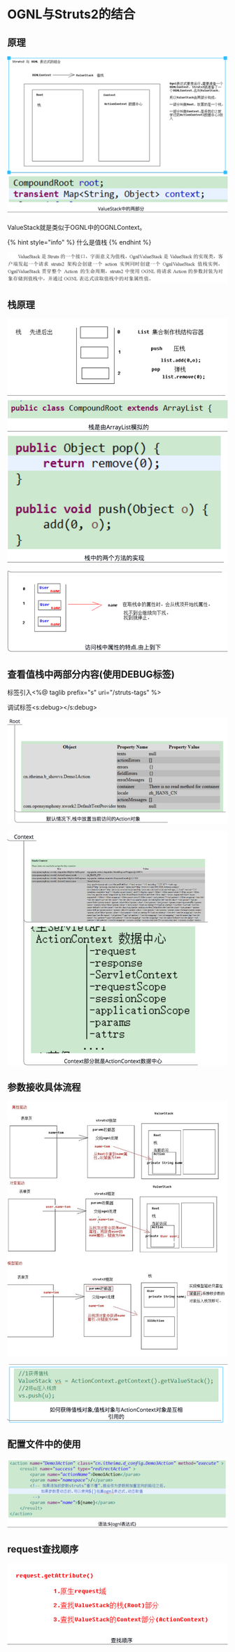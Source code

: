 # OGNL与Struts2的结合

## 原理

![](../../../.gitbook/assets/image%20%2813%29.png)

ValueStack就是类似于OGNL中的OGNLContext。

{% hint style="info" %}
什么是值栈
{% endhint %}

![](../../../.gitbook/assets/image%20%28110%29.png)



## 栈原理

![](../../../.gitbook/assets/image.png)

![](../../../.gitbook/assets/image%20%2828%29.png)

## 查看值栈中两部分内容\(使用DEBUG标签\)

标签引入&lt;%@ taglib prefix="s" uri="/struts-tags" %&gt;

调试标签&lt;s:debug&gt;&lt;/s:debug&gt;

![](../../../.gitbook/assets/image%20%2852%29.png)

![](../../../.gitbook/assets/image%20%2869%29.png)

## 参数接收具体流程

![](../../../.gitbook/assets/image%20%287%29.png)

![](../../../.gitbook/assets/image%20%2841%29.png)

## 配置文件中的使用

![](../../../.gitbook/assets/image%20%2810%29.png)

## request查找顺序

![](../../../.gitbook/assets/image%20%2832%29.png)

